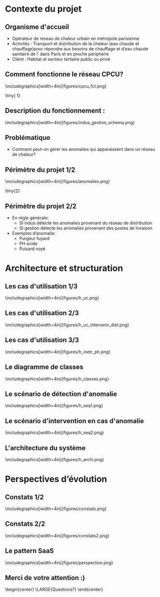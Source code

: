 
# Contexte du projet
## Organisme d'accueil


* Opérateur de réseau de chaleur urbain en métropole parisienne
* Activités : Transport et distribution de la chaleur (eau chaude et chauffage)pour répondre aux besoins de chauffage et d’eau chaude sanitaire de l’ dans Paris et en proche périphérie
* Client : Habitat et secteur tertiaire public ou privé

## Comment fonctionne le réseau CPCU?

\includegraphics[width=4in]{figures/cpcu_fct.png}



\tiny{
1}

## Description du fonctionnement :

\includegraphics[width=4in]{figures/indus_gestion_schema.png}


## Problématique
* Comment peut-on gérer les anomalies qui apparaissent dans un réseau de chaleur?


## Périmètre du projet 1/2

\includegraphics[width=4in]{figures/anomalies.png}


\tiny{2}

## Périmètre du projet 2/2

* En règle générale:
	* SI indus détecte les anomalies provenant du réseau de distribution
	* SI gestion détecte les anomalies provenant des postes de livraison
* Exemples d’anomalie:
	* Purgeur fuyard
	* PH acide 
	* Puisard noyé



# Architecture et structuration

## Les cas d'utilisation 1/3

\includegraphics[width=4in]{figures/h_uc.png}

## Les cas d'utilisation 2/3

\includegraphics[width=4in]{figures/h_uc_intervenir_dist.png}

## Les cas d'utilisation 3/3

\includegraphics[width=4in]{figures/h_inetr_ph.png}

## Le diagramme de classes

\includegraphics[width=4in]{figures/h_classes.png}

## Le scénario de détection d'anomalie

\includegraphics[width=4in]{figures/h_seq1.png}

## Le scénario d'intervention en cas d'anomalie

\includegraphics[width=4in]{figures/h_seq2.png}

## L'architecture du système

\includegraphics[width=4in]{figures/h_archi.png}



# Perspectives d’évolution
## Constats 1/2
\includegraphics[width=4in]{figures/constats.png}
## Constats 2/2
\includegraphics[width=4in]{figures/constats2.png}

## Le pattern SaaS
\includegraphics[width=4in]{figures/perspective.png}

## Merci de votre attention :) 

\begin{center}
\LARGE{Questions?}
\end{center}


